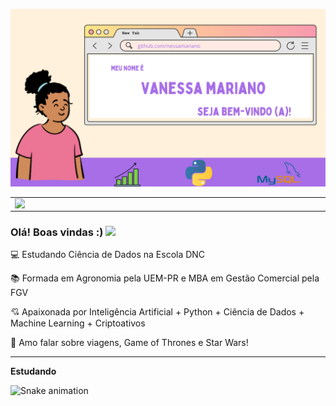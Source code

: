 ![capa](https://github.com/nessamariano/nessamariano/blob/main/github-capa%20(1).png)

<center>
  <table>
    <tr>
        <td><img width="495px" align="left" src="https://github-readme-stats.vercel.app/api?username=nessamariano&theme=buefy" /></td>
        <td><img width="400px" align="left" src="https://github-readme-stats.vercel.app/api/top-langs/?username=nessamariano&hide=html&layout=compact&theme=buefy" /</td>  
    </tr>   
  </table>
</center>   

### Olá! Boas vindas :) <img src="https://github.com/leticiadasilva/leticiadasilva/blob/main/images/Hi.gif" width="30px">

:computer: Estudando Ciência de Dados na Escola DNC

:books: Formada em Agronomia pela UEM-PR e MBA em Gestão Comercial pela FGV

:cupid: Apaixonada por Inteligência Artificial + Python + Ciência de Dados + Machine Learning + Criptoativos

:star2: Amo falar sobre viagens, Game of Thrones e Star Wars!

---
**Estudando**



  ![Snake animation](https://github.com/nessamariano/nessamariano/blob/output/github-contribution-grid-snake.svg)
    

